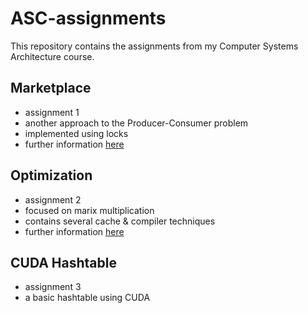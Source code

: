 # ASC-assignments
This repository contains the assignments from my Computer Systems Architecture course.

## Marketplace 
- assignment 1
- another approach to the Producer-Consumer problem 
- implemented using locks
- further information [here](marketplace/README.md)

## Optimization
- assignment 2
- focused on marix multiplication
- contains several cache & compiler techniques
- further information [here](optimization/README.md)

## CUDA Hashtable
- assignment 3
- a basic hashtable using CUDA
